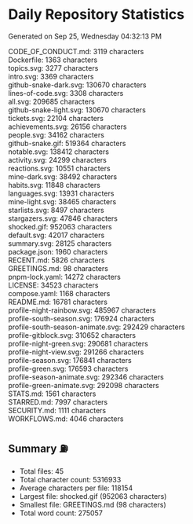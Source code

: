 # Daily Repository Statistics
Generated on Sep 25, Wednesday 04:32:13 PM  

CODE_OF_CONDUCT.md: 3119 characters  
Dockerfile: 1363 characters  
topics.svg: 3277 characters  
intro.svg: 3369 characters  
github-snake-dark.svg: 130670 characters  
lines-of-code.svg: 3308 characters  
all.svg: 209685 characters  
github-snake-light.svg: 130670 characters  
tickets.svg: 22104 characters  
achievements.svg: 26156 characters  
people.svg: 34162 characters  
github-snake.gif: 519364 characters  
notable.svg: 138412 characters  
activity.svg: 24299 characters  
reactions.svg: 10551 characters  
mine-dark.svg: 38492 characters  
habits.svg: 11848 characters  
languages.svg: 13931 characters  
mine-light.svg: 38465 characters  
starlists.svg: 8497 characters  
stargazers.svg: 47846 characters  
shocked.gif: 952063 characters  
default.svg: 42017 characters  
summary.svg: 28125 characters  
package.json: 1960 characters  
RECENT.md: 5826 characters  
GREETINGS.md: 98 characters  
pnpm-lock.yaml: 14272 characters  
LICENSE: 34523 characters  
compose.yaml: 1168 characters  
README.md: 16781 characters  
profile-night-rainbow.svg: 485967 characters  
profile-south-season.svg: 176924 characters  
profile-south-season-animate.svg: 292429 characters  
profile-gitblock.svg: 310652 characters  
profile-night-green.svg: 290681 characters  
profile-night-view.svg: 291266 characters  
profile-season.svg: 176841 characters  
profile-green.svg: 176593 characters  
profile-season-animate.svg: 292346 characters  
profile-green-animate.svg: 292098 characters  
STATS.md: 1561 characters  
STARRED.md: 7997 characters  
SECURITY.md: 1111 characters  
WORKFLOWS.md: 4046 characters  

## Summary ⛽  
- Total files: 45  
- Total character count: 5316933  
- Average characters per file: 118154  
- Largest file: shocked.gif (952063 characters)  
- Smallest file: GREETINGS.md (98 characters)  
- Total word count: 275057  
